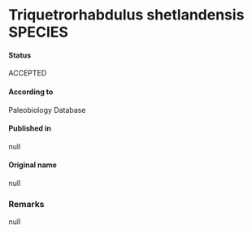 Triquetrorhabdulus shetlandensis SPECIES
=======

#### Status
ACCEPTED

#### According to
Paleobiology Database

#### Published in
null

#### Original name
null

### Remarks
null